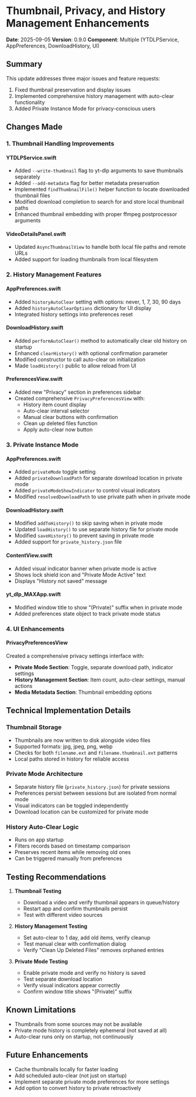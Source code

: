 # Thumbnail, Privacy, and History Management Enhancements

**Date**: 2025-09-05
**Version**: 0.9.0
**Component**: Multiple (YTDLPService, AppPreferences, DownloadHistory, UI)

## Summary
This update addresses three major issues and feature requests:
1. Fixed thumbnail preservation and display issues
2. Implemented comprehensive history management with auto-clear functionality
3. Added Private Instance Mode for privacy-conscious users

## Changes Made

### 1. Thumbnail Handling Improvements

#### YTDLPService.swift
- Added `--write-thumbnail` flag to yt-dlp arguments to save thumbnails separately
- Added `--add-metadata` flag for better metadata preservation
- Implemented `findThumbnailFile()` helper function to locate downloaded thumbnail files
- Modified download completion to search for and store local thumbnail paths
- Enhanced thumbnail embedding with proper ffmpeg postprocessor arguments

#### VideoDetailsPanel.swift
- Updated `AsyncThumbnailView` to handle both local file paths and remote URLs
- Added support for loading thumbnails from local filesystem

### 2. History Management Features

#### AppPreferences.swift
- Added `historyAutoClear` setting with options: never, 1, 7, 30, 90 days
- Added `historyAutoClearOptions` dictionary for UI display
- Integrated history settings into preferences reset

#### DownloadHistory.swift
- Added `performAutoClear()` method to automatically clear old history on startup
- Enhanced `clearHistory()` with optional confirmation parameter
- Modified constructor to call auto-clear on initialization
- Made `loadHistory()` public to allow reload from UI

#### PreferencesView.swift
- Added new "Privacy" section in preferences sidebar
- Created comprehensive `PrivacyPreferencesView` with:
  - History item count display
  - Auto-clear interval selector
  - Manual clear buttons with confirmation
  - Clean up deleted files function
  - Apply auto-clear now button

### 3. Private Instance Mode

#### AppPreferences.swift
- Added `privateMode` toggle setting
- Added `privateDownloadPath` for separate download location in private mode
- Added `privateModeShowIndicator` to control visual indicators
- Modified `resolvedDownloadPath` to use private path when in private mode

#### DownloadHistory.swift
- Modified `addToHistory()` to skip saving when in private mode
- Updated `loadHistory()` to use separate history file for private mode
- Modified `saveHistory()` to prevent saving in private mode
- Added support for `private_history.json` file

#### ContentView.swift
- Added visual indicator banner when private mode is active
- Shows lock shield icon and "Private Mode Active" text
- Displays "History not saved" message

#### yt_dlp_MAXApp.swift
- Modified window title to show "(Private)" suffix when in private mode
- Added preferences state object to track private mode status

### 4. UI Enhancements

#### PrivacyPreferencesView
Created a comprehensive privacy settings interface with:
- **Private Mode Section**: Toggle, separate download path, indicator settings
- **History Management Section**: Item count, auto-clear settings, manual actions
- **Media Metadata Section**: Thumbnail embedding options

## Technical Implementation Details

### Thumbnail Storage
- Thumbnails are now written to disk alongside video files
- Supported formats: jpg, jpeg, png, webp
- Checks for both `filename.ext` and `filename.thumbnail.ext` patterns
- Local paths stored in history for reliable access

### Private Mode Architecture
- Separate history file (`private_history.json`) for private sessions
- Preferences persist between sessions but are isolated from normal mode
- Visual indicators can be toggled independently
- Download location can be customized for private mode

### History Auto-Clear Logic
- Runs on app startup
- Filters records based on timestamp comparison
- Preserves recent items while removing old ones
- Can be triggered manually from preferences

## Testing Recommendations

1. **Thumbnail Testing**
   - Download a video and verify thumbnail appears in queue/history
   - Restart app and confirm thumbnails persist
   - Test with different video sources

2. **History Management Testing**
   - Set auto-clear to 1 day, add old items, verify cleanup
   - Test manual clear with confirmation dialog
   - Verify "Clean Up Deleted Files" removes orphaned entries

3. **Private Mode Testing**
   - Enable private mode and verify no history is saved
   - Test separate download location
   - Verify visual indicators appear correctly
   - Confirm window title shows "(Private)" suffix

## Known Limitations

- Thumbnails from some sources may not be available
- Private mode history is completely ephemeral (not saved at all)
- Auto-clear runs only on startup, not continuously

## Future Enhancements

- Cache thumbnails locally for faster loading
- Add scheduled auto-clear (not just on startup)
- Implement separate private mode preferences for more settings
- Add option to convert history to private retroactively